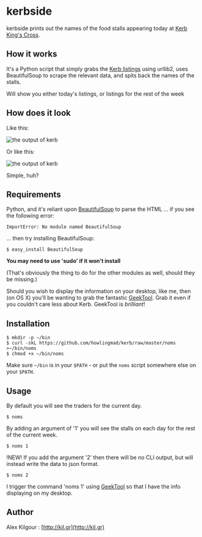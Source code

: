 kerbside
==========
kerbside prints out the names of the food stalls appearing today at [Kerb King's Cross](http://www.kerbfood.com/kings-cross/).
	
	
How it works
------------
It's a Python script that simply grabs the [Kerb listings](http://www.kerbfood.com/kings-cross/) using urllib2, uses BeautifulSoup to scrape the relevant data, and spits back the names of the stalls.

Will show you either today's listings, or listings for the rest of the week
	
	
How does it look
----------------
Like this:

![the output of kerb](https://github.com/downloads/howlingmad/kerbside/nom.png)

Or like this:

![the output of kerb](https://github.com/downloads/howlingmad/kerbside/noms.png)
	
Simple, huh?


Requirements
------------
Python, and it's reliant upon [BeautifulSoup](http://www.crummy.com/software/BeautifulSoup/) to parse the HTML … if you see the following error:

	ImportError: No module named BeautifulSoup

… then try installing BeautifulSoup:

	$ easy_install BeautifulSoup

**You may need to use 'sudo' if it won't install**

(That's obviously the thing to do for the other modules as well, should they be missing.)

Should you wish to display the information on your desktop, like me, then (on OS X) you'll be wanting to grab the fantastic [GeekTool](http://projects.tynsoe.org/en/geektool/). Grab it even if you couldn't care less about Kerb. GeekTool is *brilliant*!
	
	
Installation
------------
	$ mkdir -p ~/bin
	$ curl -skL https://github.com/howlingmad/kerb/raw/master/noms >~/bin/noms
	$ chmod +x ~/bin/noms
	
Make sure `~/bin` is in your `$PATH` - or put the `noms` script somewhere else on your `$PATH`.
	
	
Usage
-----
By default you will see the traders for the current day.

	$ noms

By adding an argument of '1' you will see the stalls on each day for the rest of the current week.

	$ noms 1

!NEW! If you add the argument '2' then there will be no CLI output, but will instead write the data to json format.

	$ noms 2
	
I trigger the command 'noms 1' using [GeekTool](http://projects.tynsoe.org/en/geektool/) so that I have the info displaying on my desktop.
	
	
Author
------
Alex Kilgour : [http://kil.gr](http://kil.gr)
